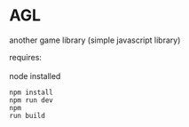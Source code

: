 # AGL

another game library
(simple javascript library)

requires:
<br><br>
node installed

<code>npm install</code><br>
<code>npm run dev</code><br>
<code>npm run build</code><br>

